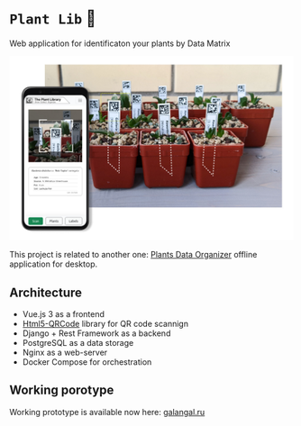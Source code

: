 # `Plant Lib` 🌵 
Web application for identificaton your plants by Data Matrix 


![Main](readme_img/main.jpg)

This project is related to another one: [Plants Data Organizer](https://github.com/Square-Pot/Plants-Data-Organizer) offline application for desktop. 


## Architecture
- Vue.js 3 as a frontend
- [Html5-QRCode](https://github.com/mebjas/html5-qrcode) library for QR code scannign 
- Django + Rest Framework as a backend
- PostgreSQL as a data storage
- Nginx as a web-server 
- Docker Compose for orchestration


## Working porotype
Working prototype is available now here:  [galangal.ru](https://galangal.ru)

